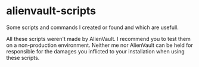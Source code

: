 # alienvault-scripts
Some scripts and commands I created or found and which are usefull. 

All these scripts weren't made by AlienVault. 
I recommend you to test them on a non-production environment. 
Neither me nor AlienVault can be held for responsible for the damages you inflicted to your installation when using these scripts. 
